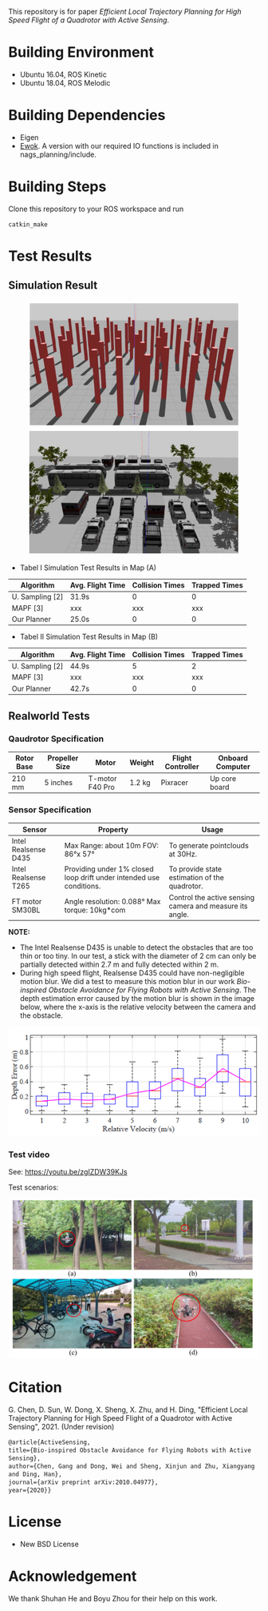 This repository is for paper *Efficient Local Trajectory Planning for High Speed Flight of a Quadrotor with Active Sensing*.
# Building Environment
- Ubuntu 16.04, ROS Kinetic
- Ubuntu 18.04, ROS Melodic
# Building Dependencies
- Eigen
- [Ewok](https://github.com/VladyslavUsenko/ewok/tree/master/ewok_ring_buffer/include/ewok). A version with our required IO functions is included in nags_planning/include.
# Building Steps
Clone this repository to your ROS workspace and run
```
catkin_make
```
# Test Results
## Simulation Result

<figure class="half">
  <img src="images/Map1.PNG"/>
  <img src="images/Map2.PNG"/>
</figure>

- Tabel I Simulation Test Results in Map (A)

| Algorithm       | Avg. Flight Time | Collision Times | Trapped Times |
|-----------------|------------------|-----------------|---------------|
| U. Sampling [2] | 31.9s            | 0               | 0             |
| MAPF [3]        | xxx              | xxx             | xxx           |
| Our Planner     | 25.0s            | 0               | 0             |

- Tabel II Simulation Test Results in Map (B) 

| Algorithm       | Avg. Flight Time | Collision Times | Trapped Times |
|-----------------|------------------|-----------------|---------------|
| U. Sampling [2] | 44.9s            | 5               | 2             |
| MAPF [3]        | xxx              | xxx             | xxx           |
| Our Planner     | 42.7s            | 0               | 0             |

## Realworld Tests
### Qaudrotor Specification

| Rotor Base | Propeller Size | Motor           | Weight | Flight Controller | Onboard Computer |
|------------|----------------|-----------------|--------|-------------------|------------------|
| 210 mm     | 5 inches       | T-motor F40 Pro | 1.2 kg | Pixracer          | Up core board    |

### Sensor Specification

| Sensor                | Property                                                             | Usage                                                            |
|-----------------------|----------------------------------------------------------------------|------------------------------------------------------------------|
| Intel Realsense D435  | Max Range: about 10m FOV: 86°x 57°                                   | To generate pointclouds at 30Hz.                                 |
| Intel Realsense T265  | Providing under 1% closed  loop drift under intended use conditions. | To provide state estimation of the quadrotor.                    |
| FT motor SM30BL       | Angle resolution: 0.088° Max torque: 10kg*com                        | Control the active sensing camera and measure its angle.         |

**NOTE:**
- The Intel Realsense D435 is unable to detect the obstacles that are too thin or too tiny. In our test, a stick with the diameter of 2 cm can only be partially detected within 2.7 m and fully detected within 2 m.
- During high speed flight, Realsense D435 could have non-negligible motion blur. We did a test to measure this motion blur in our work *Bio-inspired Obstacle Avoidance for Flying Robots with Active Sensing*. The depth estimation error caused by the motion blur is shown in the image below, where the x-axis is the relative velocity between the camera and the obstacle.

<img src="images/motionBlur.PNG" width = "600"/>

### **Test video**

See:
<https://youtu.be/zgIZDW39KJs>

Test scenarios:

<img src="images/RealScenarios.PNG" width = "600"/>

# Citation
G. Chen, D. Sun, W. Dong, X. Sheng, X. Zhu, and H. Ding, "Efficient Local Trajectory Planning for High Speed Flight of a Quadrotor with Active Sensing", 2021. (Under revision)

```
@article{ActiveSensing,
title={Bio-inspired Obstacle Avoidance for Flying Robots with Active Sensing},
author={Chen, Gang and Dong, Wei and Sheng, Xinjun and Zhu, Xiangyang and Ding, Han},
journal={arXiv preprint arXiv:2010.04977},
year={2020}}
```

# License
+ New BSD License 

# Acknowledgement
We thank Shuhan He and Boyu Zhou for their help on this work.
